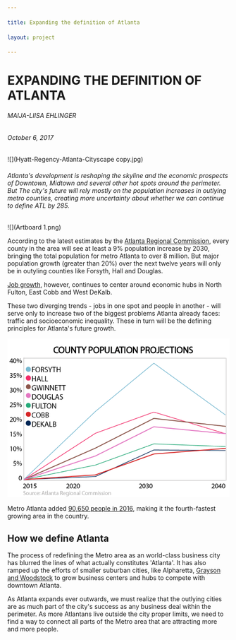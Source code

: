 ```yaml
---

title: Expanding the definition of Atlanta  

layout: project

---
```


# EXPANDING THE DEFINITION OF ATLANTA

###### MAIJA-LIISA EHLINGER
###### October 6, 2017
![](Hyatt-Regency-Atlanta-Cityscape copy.jpg)

<h6>Atlanta's development is reshaping the skyline and the economic prospects of Downtown, Midtown and several other hot spots around the perimeter. But The city's future will rely mostly on the population increases in outlying metro counties, creating more uncertainty about whether we can continue to define ATL by 285.</h6>
 

![](Artboard 1.png)

According to the latest estimates by the [Atlanta Regional Commission](http://atlantaregional.org/population-employment-forecasts/), every county in the area will see at least a 9% population increase by 2030, bringing the total population for metro Atlanta to over 8 million. But major population growth (greater than 20%) over the next twelve years will only be in outyling counties like Forsyth, Hall and Douglas. 

[Job growth](http://atlantaregional.org/population-employment-forecasts/), however, continues to center around economic hubs in North Fulton, East Cobb and West DeKalb.

These two diverging trends - jobs in one spot and people in another - will serve only to increase two of the biggest problems Atlanta already faces: traffic and socioeconomic inequality. These in turn will be the defining principles for Atlanta's future growth.

![](countypopprojections@2x.png) 

Metro Atlanta added [90,650 people in 2016](http://www.ajc.com/news/local-govt--politics/census-metro-atlanta-population-approaches-million/1pxSPBRYI6L26zn4jgVBrN/), making it the fourth-fastest growing area in the country.


<h2>How we define Atlanta</h2>

The process of redefining the Metro area as an world-class business city has blurred the lines of what actually constitutes 'Atlanta'. It has also ramped up the efforts of smaller suburban cities, like Alpharetta, [Grayson and Woodstock](http://www.ajc.com/news/local/these-are-georgia-fastest-growing-cities/3H6kwbI1mrVGFbb4ppR6II/) to grow business centers and hubs to compete with downtown Atlanta. 

As Atlanta expands ever outwards, we must realize that the outlying cities are as much part of the city's success as any business deal within the perimeter. As more Atlantans live outside the city proper limits, we need to find a way to connect all parts of the Metro area that are attracting more and more people. 